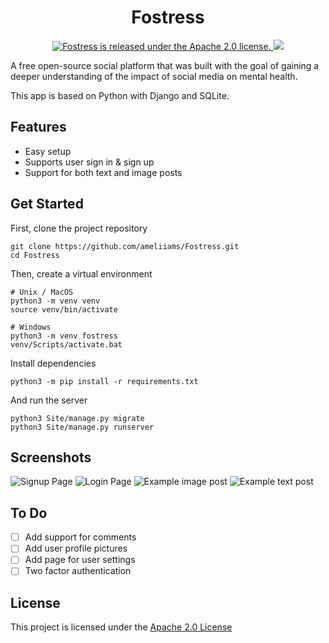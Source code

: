 <h1 align="center">
    Fostress
</h1>
<p align="center">
<a href="https://github.com/ameliiams/Fostress/blob/main/LICENSE">
    <img src="https://img.shields.io/badge/license-Apache--2.0-blue.svg"alt="Fostress is released under the Apache 2.0 license." />
    <img src="https://img.shields.io/github/last-commit/ameliiams/fostress">
</a>
</p>

A free open-source social platform that was built with the goal of gaining a deeper understanding of the impact of social media on mental health. 

This app is based on Python with Django and SQLite. 

## Features
* Easy setup
* Supports user sign in & sign up
* Support for both text and image posts

## Get Started

First, clone the project repository
```
git clone https://github.com/ameliiams/Fostress.git
cd Fostress
```
Then, create a virtual environment
``` 
# Unix / MacOS
python3 -m venv venv
source venv/bin/activate
```
``` 
# Windows
python3 -m venv fostress
venv/Scripts/activate.bat
```
Install dependencies
```
python3 -m pip install -r requirements.txt
```
And run the server
```
python3 Site/manage.py migrate
python3 Site/manage.py runserver
```

## Screenshots

![Signup Page](https://github.com/ameliiams/Fostress/blob/main/screenshots/example-signup.gif?raw=true)
![Login Page](https://github.com/ameliiams/Fostress/blob/main/screenshots/example-login.gif?raw=true)
![Example image post](https://github.com/ameliiams/Fostress/blob/main/screenshots/example-imagepost.png?raw=true)
![Example text post](https://github.com/ameliiams/Fostress/blob/main/screenshots/example-textpost.png?raw=true)


## To Do
- [ ] Add support for comments
- [ ] Add user profile pictures
- [ ] Add page for user settings
- [ ] Two factor authentication

## License
This project is licensed under the [Apache 2.0 License](https://github.com/ameliiams/Fostress/blob/main/LICENSE)

